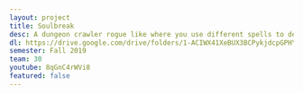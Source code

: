 ```yaml
---
layout: project
title: Soulbreak
desc: A dungeon crawler rogue like where you use different spells to defeat skeletons in a randomly generated dungeon. collect new wands as you clear rooms and get as far as you can.
dl: https://drive.google.com/drive/folders/1-ACIWX41XeBUX3BCPykjdcpGPHYn8pW4?usp=sharing
semester: Fall 2019
team: 30
youtube: 8qGnC4rWVi8
featured: false
---
```

